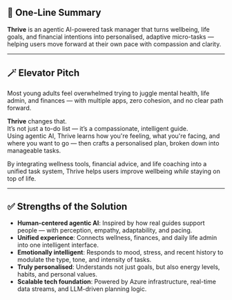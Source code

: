 ## 🧠 One-Line Summary
**Thrive** is an agentic AI-powered task manager that turns wellbeing, life goals, and financial intentions into personalised, adaptive micro-tasks — helping users move forward at their own pace with compassion and clarity.

---

## 🪄 Elevator Pitch
Most young adults feel overwhelmed trying to juggle mental health, life admin, and finances — with multiple apps, zero cohesion, and no clear path forward.

**Thrive** changes that.  
It’s not just a to-do list — it’s a compassionate, intelligent guide.  
Using agentic AI, Thrive learns how you're feeling, what you're facing, and where you want to go — then crafts a personalised plan, broken down into manageable tasks.  

By integrating wellness tools, financial advice, and life coaching into a unified task system, Thrive helps users improve wellbeing *while* staying on top of life.

---

## ✅ Strengths of the Solution

- **Human-centered agentic AI**: Inspired by how real guides support people — with perception, empathy, adaptability, and pacing.
- **Unified experience**: Connects wellness, finances, and daily life admin into one intelligent interface.
- **Emotionally intelligent**: Responds to mood, stress, and recent history to modulate the type, tone, and intensity of tasks.
- **Truly personalised**: Understands not just goals, but also energy levels, habits, and personal values.
- **Scalable tech foundation**: Powered by Azure infrastructure, real-time data streams, and LLM-driven planning logic.
